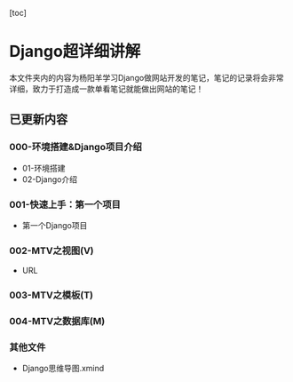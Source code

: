 [toc]

# Django超详细讲解

本文件夹内的内容为杨阳羊学习Django做网站开发的笔记，笔记的记录将会非常详细，致力于打造成一款单看笔记就能做出网站的笔记！

## 已更新内容
### 000-环境搭建&Django项目介绍

* 01-环境搭建
* 02-Django介绍

### 001-快速上手：第一个项目

* 第一个Django项目

### 002-MTV之视图(V)

* URL

### 003-MTV之模板(T)

### 004-MTV之数据库(M)



### 其他文件

* Django思维导图.xmind